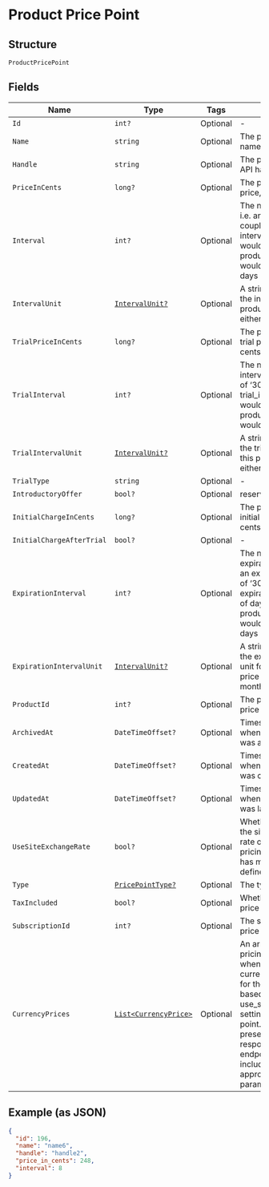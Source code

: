 
# Product Price Point

## Structure

`ProductPricePoint`

## Fields

| Name | Type | Tags | Description |
|  --- | --- | --- | --- |
| `Id` | `int?` | Optional | - |
| `Name` | `string` | Optional | The product price point name |
| `Handle` | `string` | Optional | The product price point API handle |
| `PriceInCents` | `long?` | Optional | The product price point price, in integer cents |
| `Interval` | `int?` | Optional | The numerical interval. i.e. an interval of ‘30’ coupled with an interval_unit of day would mean this product price point would renew every 30 days |
| `IntervalUnit` | [`IntervalUnit?`](../../doc/models/interval-unit.md) | Optional | A string representing the interval unit for this product price point, either month or day |
| `TrialPriceInCents` | `long?` | Optional | The product price point trial price, in integer cents |
| `TrialInterval` | `int?` | Optional | The numerical trial interval. i.e. an interval of ‘30’ coupled with a trial_interval_unit of day would mean this product price point trial would last 30 days |
| `TrialIntervalUnit` | [`IntervalUnit?`](../../doc/models/interval-unit.md) | Optional | A string representing the trial interval unit for this product price point, either month or day |
| `TrialType` | `string` | Optional | - |
| `IntroductoryOffer` | `bool?` | Optional | reserved for future use |
| `InitialChargeInCents` | `long?` | Optional | The product price point initial charge, in integer cents |
| `InitialChargeAfterTrial` | `bool?` | Optional | - |
| `ExpirationInterval` | `int?` | Optional | The numerical expiration interval. i.e. an expiration_interval of ‘30’ coupled with an expiration_interval_unit of day would mean this product price point would expire after 30 days |
| `ExpirationIntervalUnit` | [`IntervalUnit?`](../../doc/models/interval-unit.md) | Optional | A string representing the expiration interval unit for this product price point, either month or day |
| `ProductId` | `int?` | Optional | The product id this price point belongs to |
| `ArchivedAt` | `DateTimeOffset?` | Optional | Timestamp indicating when this price point was archived |
| `CreatedAt` | `DateTimeOffset?` | Optional | Timestamp indicating when this price point was created |
| `UpdatedAt` | `DateTimeOffset?` | Optional | Timestamp indicating when this price point was last updated |
| `UseSiteExchangeRate` | `bool?` | Optional | Whether or not to use the site's exchange rate or define your own pricing when your site has multiple currencies defined. |
| `Type` | [`PricePointType?`](../../doc/models/price-point-type.md) | Optional | The type of price point |
| `TaxIncluded` | `bool?` | Optional | Whether or not the price point includes tax |
| `SubscriptionId` | `int?` | Optional | The subscription id this price point belongs to |
| `CurrencyPrices` | [`List<CurrencyPrice>`](../../doc/models/currency-price.md) | Optional | An array of currency pricing data is available when multiple currencies are defined for the site. It varies based on the use_site_exchange_rate setting for the price point. This parameter is present only in the response of read endpoints, after including the appropriate query parameter. |

## Example (as JSON)

```json
{
  "id": 196,
  "name": "name6",
  "handle": "handle2",
  "price_in_cents": 248,
  "interval": 8
}
```

